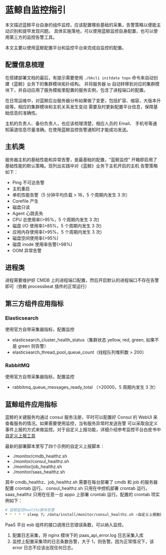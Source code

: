 # 蓝鲸自监控指引

本文描述蓝鲸平台自身的组件监控，应该配置哪些基础的采集，告警策略以便能主动识别和提早发现问题。
具体实施落地，可以使用蓝鲸监控自身配置，也可以使用第三方的监控告警工具。

本文主要以使用蓝鲸配置平台和监控平台来完成自监控的配置。

## 配置信息梳理


在搭建部署文档的最后，有提示需要使用 `./bkcli initdata topo` 命令来自动创建《蓝鲸》业务下的集群模块拓扑结构。
并将服务器 ip 自动转移到对应的集群模块下，并自动应用了服务模板里配置的服务实例，包含了进程端口的配置。

在日常运维中，对蓝鲸后台服务器分布如果做了变更，包括扩容、缩容，大版本升级等。相应的集群模块和主机关系发生变动
需要及时更新配置平台信息，保障基础信息的准确性。

主机的负责人、备份负责人，也应该梳理清楚，相应人员的 Email、 手机号等通知渠道信息尽量准确。在使用蓝鲸监控告警通知时才能成功发送。

## 主机类

服务器主机的基础性能和异常告警，是最基础的配置，“蓝鲸监控” 开箱即启用了基础性能的默认策略。现列出实践中对《蓝鲸》业务下主机开启的主机
告警策略如下：

- Ping 不可达告警
- 主机重启
- 单机性能告警（5 分钟平均负载 > 16，5 个周期内发生 3 次）
- Corefile 产生
- 磁盘只读
- Agent 心跳丢失
- CPU 总使用率(>95%，5 个周期内发生 3 次)
- 磁盘 I/O 使用率(>85%，5 个周期内发生 3 次)
- 应用内存使用率(>95%，5 个周期内发生 3 次)
- 磁盘空间使用率(>95%)
- 磁盘 inode 使用率告警(>98%)
- OOM 异常告警

## 进程类

进程需要维护好 CMDB 上的进程端口配置，然后开启默认的进程端口不存在告警即可（依赖 processbeat 插件的正常运行）

## 第三方组件应用指标

### Elasticsearch

使用官方自带采集器指标，配置监控

- elasticsearch_cluster_health_status（集群状态 yellow, red, green, 如果不是 green 则告警）
- elasticsearch_thread_pool_queue_count（线程队列堆积数 > 200）

### RabbitMQ

使用官方自带采集器指标，配置监控

- rabbitmq_queue_messages_ready_total （>20000，5 周期内发生 3 次）

## 蓝鲸组件应用指标

蓝鲸的关键服务均通过 consul 服务注册，平时可以配置好 Consul 的 WebUI 来查看服务的情况。如果需要使用监控，当有服务异常时发送告警
可以采取自定义事件上报的方式来做监控。对于自定义上报功能，详细介绍参考监控平台白皮书中[自定义上报工具](https://bk.tencent.com/docs/document/6.0/134/6177)

最新的部署脚本里写了四个示例的自定义上报脚本：

- ./monitor/cmdb_healthz.sh
- ./monitor/consul_healthz.sh
- ./monitor/job_healthz.sh
- ./monitor/saas_healthz.sh

其中 cmdb_healthz、job_healthz.sh 需要在每台部署了 cmdb 和 job 的服务器配置 crontab 运行。
consul_healthz.sh 只用在中控机部署 crontab 运行。
saas_healthz 只用在任意一台 appo 上部署 crontab 运行。配置的 crontab 项实例如下：

```bash
# 蓝鲸监控healthz脚本告警
* * * * * sleep 7; /data/install/monitor/consul_healthz.sh <自定义上报数据ID> <自定义上报token> <自定义上报的地址url> <环境标签>
```

PaaS 平台 esb 组件的接口调用日志错误条数，可以纳入监控。

1. 配置日志采集，将 nginx 模块下的 paas_api_error.log 日志采集入库
2. 监控上配置采集项的日志条数告警，大于 1，则告警。因为正常情况下，该 error 日志不应该出现任何日志。